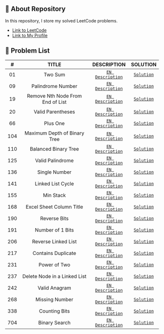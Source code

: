 ## 📜 About Repository

In this repository, I store my solved LeetCode problems.
* [Link to LeetCode](https://leetcode.com/)
* [Link to My Profile](https://leetcode.com/dpetrosy01/)

## 📑 Problem List

|#      |TITLE                             |DESCRIPTION                                                                                       |SOLUTION                                |
|:-----:|:--------------------------------:|:------------------------------------------------------------------------------------------------:|:--------------------------------------:|
|01	    |Two Sum                           | [`EN Description`](https://leetcode.com/problems/two-sum/description/)	                          |[`Solution`](problem01/solution.cpp)    |
|09	    |Palindrome Number                 | [`EN Description`](https://leetcode.com/problems/palindrome-number/description/)	                |[`Solution`](problem09/solution.cpp)    |
|19	    |Remove Nth Node From End of List  | [`EN Description`](https://leetcode.com/problems/remove-nth-node-from-end-of-list/description/)	| [`Solution`](problem19/solution.cpp)   |
|20	    |Valid Parentheses                 | [`EN Description`](https://leetcode.com/problems/valid-parentheses/description/)	                |[`Solution`](problem20/solution.cpp)    |
|66	    |Plus One                          | [`EN Description`](https://leetcode.com/problems/plus-one/description/)        	                |[`Solution`](problem66/solution.cpp)    |
|104	  |Maximum Depth of Binary Tree      | [`EN Description`](https://leetcode.com/problems/maximum-depth-of-binary-tree/description/)      |[`Solution`](problem104/solution.cpp)   |
|110	  |Balanced Binary Tree              | [`EN Description`](https://leetcode.com/problems/balanced-binary-tree/description/)              |[`Solution`](problem110/solution.cpp)   |
|125	  |Valid Palindrome                  | [`EN Description`](https://leetcode.com/problems/valid-palindrome/description/)        	        |[`Solution`](problem125/solution.cpp)   |
|136    |Single Number                     | [`EN Description`](https://leetcode.com/problems/single-number/description/)     	              |[`Solution`](problem136/solution.cpp)   |
|141    |Linked List Cycle                 | [`EN Description`](https://leetcode.com/problems/linked-list-cycle/description/)     	          |[`Solution`](problem141/solution.cpp)   |
|155    |Min Stack                         | [`EN Description`](https://leetcode.com/problems/min-stack/description/)     	                  |[`Solution`](problem155/solution.cpp)   |
|168    |Excel Sheet Column Title          | [`EN Description`](https://leetcode.com/problems/excel-sheet-column-title/description/)          |[`Solution`](problem168/solution.cpp)   |
|190    |Reverse Bits                      | [`EN Description`](https://leetcode.com/problems/reverse-bits/description/)                      |[`Solution`](problem190/solution.cpp)   |
|191    |Number of 1 Bits                  | [`EN Description`](https://leetcode.com/problems/number-of-1-bits/description/)                  |[`Solution`](problem191/solution.cpp)   |
|206    |Reverse Linked List               | [`EN Description`](https://leetcode.com/problems/reverse-linked-list/description/)               |[`Solution`](problem206/solution.cpp)   |
|217    |Contains Duplicate                | [`EN Description`](https://leetcode.com/problems/contains-duplicate/description/)                |[`Solution`](problem217/solution.cpp)   |
|231    |Power of Two                      | [`EN Description`](https://leetcode.com/problems/power-of-two/description/)                      |[`Solution`](problem231/solution.cpp)   |
|237    |Delete Node in a Linked List      | [`EN Description`](https://leetcode.com/problems/delete-node-in-a-linked-list/description/)      |[`Solution`](problem237/solution.cpp)   |
|242    |Valid Anagram                     | [`EN Description`](https://leetcode.com/problems/valid-anagram/description/)                     |[`Solution`](problem242/solution.cpp)   |
|268    |Missing Number                    | [`EN Description`](https://leetcode.com/problems/missing-number/description/)                    |[`Solution`](problem268/solution.cpp)   |
|338    |Counting Bits                     | [`EN Description`](https://leetcode.com/problems/counting-bits/description/)                     |[`Solution`](problem338/solution.cpp)   |
|704    |Binary Search                     | [`EN Description`](https://leetcode.com/problems/binary-search/description/)                     |[`Solution`](problem704/solution.cpp)   |
